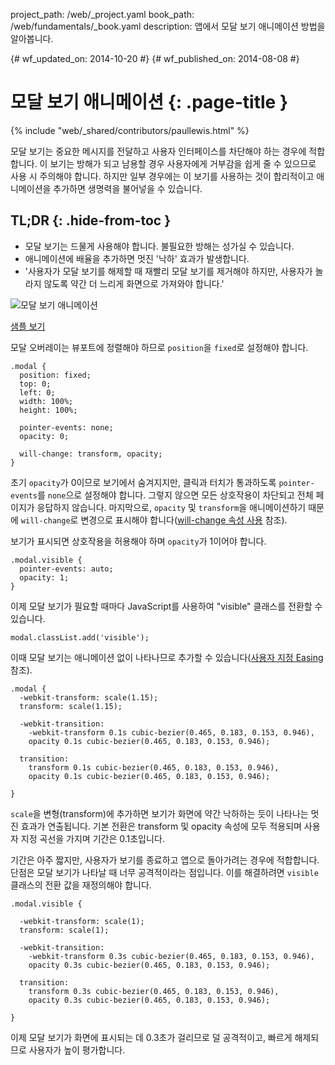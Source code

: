 project_path: /web/_project.yaml
book_path: /web/fundamentals/_book.yaml
description: 앱에서 모달 보기 애니메이션 방법을 알아봅니다.

{# wf_updated_on: 2014-10-20 #}
{# wf_published_on: 2014-08-08 #}

# 모달 보기 애니메이션 {: .page-title }

{% include "web/_shared/contributors/paullewis.html" %}


모달 보기는 중요한 메시지를 전달하고 사용자 인터페이스를 차단해야 하는 경우에 적합합니다. 이 보기는 방해가 되고 남용할 경우 사용자에게 거부감을 쉽게 줄 수 있으므로 사용 시 주의해야 합니다. 하지만 일부 경우에는 이 보기를 사용하는 것이 합리적이고 애니메이션을 추가하면 생명력을 불어넣을 수 있습니다.

## TL;DR {: .hide-from-toc }
- 모달 보기는 드물게 사용해야 합니다. 불필요한 방해는 성가실 수 있습니다.
- 애니메이션에 배율을 추가하면 멋진 '낙하' 효과가 발생합니다.
- '사용자가 모달 보기를 해제할 때 재빨리 모달 보기를 제거해야 하지만, 사용자가 놀라지 않도록 약간 더 느리게 화면으로 가져와야 합니다.'


<img src="images/dont-press.gif" alt="모달 보기 애니메이션" />

<a href="https://googlesamples.github.io/web-fundamentals/samples/../fundamentals/design-and-ui/animations/modal-view-animation.html">샘플 보기</a>

모달 오버레이는 뷰포트에 정렬해야 하므로 `position`을 `fixed`로 설정해야 합니다.


    .modal {
      position: fixed;
      top: 0;
      left: 0;
      width: 100%;
      height: 100%;
    
      pointer-events: none;
      opacity: 0;
    
      will-change: transform, opacity;
    }
    

초기 `opacity`가 0이므로 보기에서 숨겨지지만, 클릭과 터치가 통과하도록 `pointer-events`를 `none`으로 설정해야 합니다. 그렇지 않으면 모든 상호작용이 차단되고 전체 페이지가 응답하지 않습니다. 마지막으로, `opacity` 및 `transform`을 애니메이션하기 때문에 `will-change`로 변경으로 표시해야 합니다([will-change 속성 사용](/web/fundamentals/design-and-ui/animations/animations-and-performance#using-the-will-change-property) 참조).

보기가 표시되면 상호작용을 허용해야 하며 `opacity`가 1이어야 합니다.


    .modal.visible {
      pointer-events: auto;
      opacity: 1;
    }
    

이제 모달 보기가 필요할 때마다 JavaScript를 사용하여 "visible" 클래스를 전환할 수 있습니다.


    modal.classList.add('visible');
    

이때 모달 보기는 애니메이션 없이 나타나므로 추가할 수 있습니다([사용자 지정 Easing](/web/fundamentals/design-and-ui/animations/custom-easing) 참조).



    .modal {
      -webkit-transform: scale(1.15);
      transform: scale(1.15);
    
      -webkit-transition:
        -webkit-transform 0.1s cubic-bezier(0.465, 0.183, 0.153, 0.946),
        opacity 0.1s cubic-bezier(0.465, 0.183, 0.153, 0.946);
    
      transition:
        transform 0.1s cubic-bezier(0.465, 0.183, 0.153, 0.946),
        opacity 0.1s cubic-bezier(0.465, 0.183, 0.153, 0.946);
    
    }
    

`scale`을 변형(transform)에 추가하면 보기가 화면에 약간 낙하하는 듯이 나타나는 멋진 효과가 연출됩니다. 기본 전환은 transform 및 opacity 속성에 모두 적용되며 사용자 지정 곡선을 가지며 기간은 0.1초입니다.

기간은 아주 짧지만, 사용자가 보기를 종료하고 앱으로 돌아가려는 경우에 적합합니다. 단점은 모달 보기가 나타날 때 너무 공격적이라는 점입니다. 이를 해결하려면 `visible` 클래스의 전환 값을 재정의해야 합니다.


    .modal.visible {
    
      -webkit-transform: scale(1);
      transform: scale(1);
    
      -webkit-transition:
        -webkit-transform 0.3s cubic-bezier(0.465, 0.183, 0.153, 0.946),
        opacity 0.3s cubic-bezier(0.465, 0.183, 0.153, 0.946);
    
      transition:
        transform 0.3s cubic-bezier(0.465, 0.183, 0.153, 0.946),
        opacity 0.3s cubic-bezier(0.465, 0.183, 0.153, 0.946);
    
    }
    

이제 모달 보기가 화면에 표시되는 데 0.3초가 걸리므로 덜 공격적이고, 빠르게 해제되므로 사용자가 높이 평가합니다.




